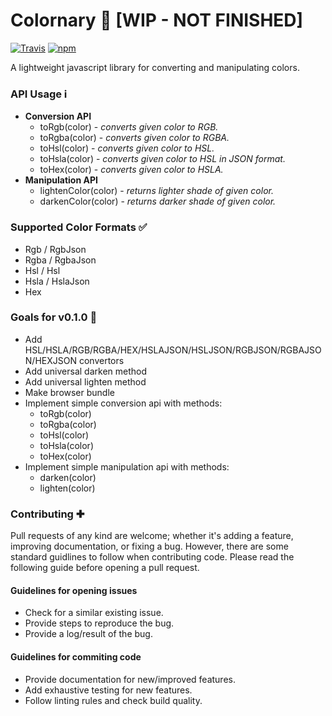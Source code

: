 # Colornary 🎨 [WIP - NOT FINISHED]
[![Travis](https://img.shields.io/travis/Charliekenney23/colornary.svg)](https://travis-ci.org/Charliekenney23/colornary)
[![npm](https://img.shields.io/npm/v/colornary.svg)](https://www.npmjs.com/package/colornary)

A lightweight javascript library for converting and manipulating colors.

### API Usage ℹ️
- **Conversion API**
  - toRgb(color) - *converts given color to RGB.*
  - toRgba(color) - *converts given color to RGBA.*
  - toHsl(color) - *converts given color to HSL.*
  - toHsla(color) - *converts given color to HSL in JSON format.*
  - toHex(color) - *converts given color to HSLA.*
- **Manipulation API**
  - lightenColor(color) - *returns lighter shade of given color.*
  - darkenColor(color) - *returns darker shade of given color.*

### Supported Color Formats ✅
- Rgb / RgbJson
- Rgba / RgbaJson 
- Hsl / Hsl
- Hsla / HslaJson
- Hex

### Goals for v0.1.0 📝
- Add HSL/HSLA/RGB/RGBA/HEX/HSLAJSON/HSLJSON/RGBJSON/RGBAJSON/HEXJSON convertors
- Add universal darken method
- Add universal lighten method
- Make browser bundle
- Implement simple conversion api with methods:
  - toRgb(color)
  - toRgba(color)
  - toHsl(color)
  - toHsla(color)
  - toHex(color)
- Implement simple manipulation api with methods:
  - darken(color)
  - lighten(color)

### Contributing ✚
Pull requests of any kind are welcome; whether it's adding a feature, improving documentation, or fixing a bug. However, there are some standard guidlines to follow when contributing code. Please read the following guide before opening a pull request.
#### Guidelines for opening issues
- Check for a similar existing issue.
- Provide steps to reproduce the bug.
- Provide a log/result of the bug.
#### Guidelines for commiting code
- Provide documentation for new/improved features.
- Add exhaustive testing for new features.
- Follow linting rules and check build quality.
